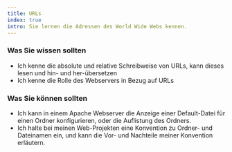 ```yaml
--- 
title: URLs
index: true
intro: Sie lernen die Adressen des World Wide Webs kennen.
---
```


### Was Sie wissen sollten

* Ich kenne die absolute und relative Schreibweise von URLs, kann dieses lesen und hin- und her-übersetzen
* Ich kenne die Rolle des Webservers in Bezug auf URLs

### Was Sie können sollten
* Ich kann in einem Apache Webserver die Anzeige einer Default-Datei für einen Ordner konfigurieren, oder die Auflistung des Ordners.
* Ich halte bei meinen Web-Projekten eine Konvention zu Ordner- und Dateinamen ein, und kann die Vor- und Nachteile meiner Konvention erläutern.
